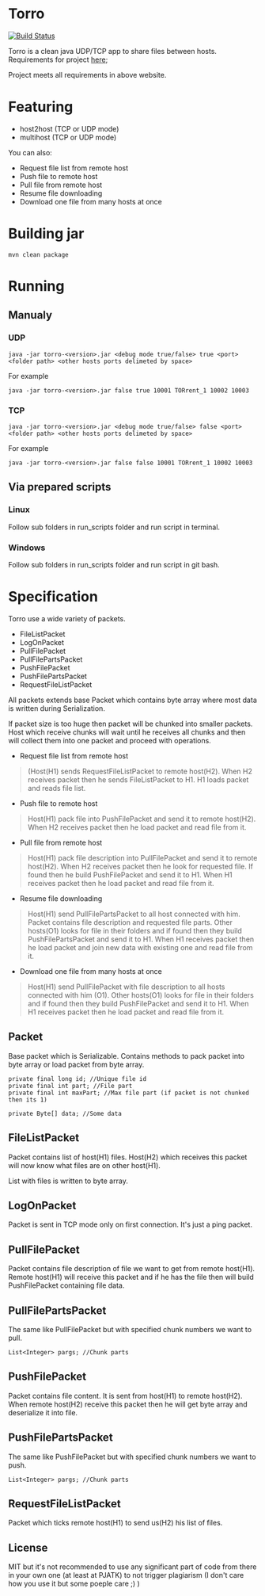 # Torro
[![Build Status](https://travis-ci.com/Shaquu/torro.svg?token=7sUv3fGQGS9ZRFDNSCi8&branch=master)](https://travis-ci.com/Shaquu/torro)

Torro is a clean java UDP/TCP app to share files between hosts.
Requirements for project [here](https://sites.google.com/site/skjzaocznelato/projekt);

Project meets all requirements in above website.

# Featuring

  - host2host (TCP or UDP mode)
  - multihost (TCP or UDP mode)

You can also:
  - Request file list from remote host
  - Push file to remote host
  - Pull file from remote host
  - Resume file downloading
  - Download one file from many hosts at once

# Building jar

  ``` mvn clean package ```
  
# Running

## Manualy
### UDP

  ``` java -jar torro-<version>.jar <debug mode true/false> true <port> <folder path> <other hosts ports delimeted by space> ```
  
  For example
  
  ``` java -jar torro-<version>.jar false true 10001 TORrent_1 10002 10003 ```

### TCP

  ``` java -jar torro-<version>.jar <debug mode true/false> false <port> <folder path> <other hosts ports delimeted by space> ```
  
  For example
  
  ``` java -jar torro-<version>.jar false false 10001 TORrent_1 10002 10003 ```

## Via prepared scripts
### Linux
Follow sub folders in run_scripts folder and run script in terminal.
### Windows
Follow sub folders in run_scripts folder and run script in git bash.

# Specification
Torro use a wide variety of packets.
 - FileListPacket
 - LogOnPacket
 - PullFilePacket
 - PullFilePartsPacket
 - PushFilePacket
 - PushFilePartsPacket
 - RequestFileListPacket

All packets extends base Packet which contains byte array where most data is written during Serialization.

If packet size is too huge then packet will be chunked into smaller packets. 
Host which receive chunks will wait until he receives all chunks and then will collect them into one packet and proceed with operations.

  - Request file list from remote host 
  
  > (Host(H1) sends RequestFileListPacket to remote host(H2).
  > When H2 receives packet then he sends FileListPacket to H1.
  > H1 loads packet and reads file list.
  - Push file to remote host
  
  > Host(H1) pack file into PushFilePacket and send it to remote host(H2).
  > When H2 receives packet then he load packet and read file from it.
  - Pull file from remote host
  
  > Host(H1) pack file description into PullFilePacket and send it to remote host(H2).
  > When H2 receives packet then he look for requested file. If found then he build PushFilePacket and send it to H1.
  > When H1 receives packet then he load packet and read file from it.
  - Resume file downloading
  
  > Host(H1) send PullFilePartsPacket to all host connected with him. Packet contains file description and requested file parts.
  > Other hosts(O1) looks for file in their folders and if found then they build PushFilePartsPacket and send it to H1.
  > When H1 receives packet then he load packet and join new data with existing one and read file from it.
  - Download one file from many hosts at once
  
  > Host(H1) send PullFilePacket with file description to all hosts connected with him (O1).
  > Other hosts(O1) looks for file in their folders and if found then they build PushFilePacket and send it to H1.
  > When H1 receives packet then he load packet and read file from it.
## Packet
Base packet which is Serializable. Contains methods to pack packet into byte array or load packet from byte array.

``` 
private final long id; //Unique file id
private final int part; //File part
private final int maxPart; //Max file part (if packet is not chunked then its 1)

private Byte[] data; //Some data 
```

## FileListPacket
Packet contains list of host(H1) files. Host(H2) which receives this packet will now know what files are on other host(H1).

List with files is written to byte array.

## LogOnPacket
Packet is sent in TCP mode only on first connection. It's just a ping packet.

## PullFilePacket
Packet contains file description of file we want to get from remote host(H1). 
Remote host(H1) will receive this packet and if he has the file then will build PushFilePacket containing file data.

## PullFilePartsPacket
The same like PullFilePacket but with specified chunk numbers we want to pull.

``` List<Integer> pargs; //Chunk parts ```

## PushFilePacket
Packet contains file content. It is sent from host(H1) to remote host(H2). 
When remote host(H2) receive this packet then he will get byte array and deserialize it into file.

## PushFilePartsPacket
The same like PushFilePacket but with specified chunk numbers we want to push.

``` List<Integer> pargs; //Chunk parts ```

## RequestFileListPacket
Packet which ticks remote host(H1) to send us(H2) his list of files.



License
----

MIT but it's not recommended to use any significant part of code from there in your own one (at least at PJATK) to not trigger plagiarism (I don't care how you use it but some poeple care ;) )
